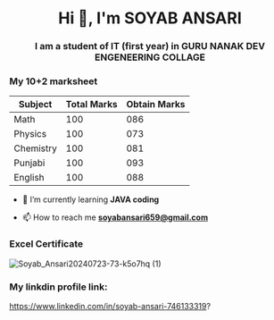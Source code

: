 <h1 align="center">Hi 👋, I'm SOYAB ANSARI</h1>
<h3 align="center">I am a student of IT (first year) in GURU NANAK DEV ENGENEERING COLLAGE</h3>
<h3 align="left">My 10+2 marksheet</h3>

| Subject     | Total  Marks | Obtain Marks |
|-------------|--------------|----------------|
| Math        |      100     |      086       |
| Physics     |      100     |      073       |
| Chemistry   |      100     |      081       |
| Punjabi     |      100     |      093       |
| English     |      100     |      088       |

- 🌱 I’m currently learning **JAVA coding**

- 📫 How to reach me **soyabansari659@gmail.com**

<h3 align="left">Excel Certificate</h3>

![Soyab_Ansari20240723-73-k5o7hq (1)](https://github.com/user-attachments/assets/1c357a93-2210-41a4-ae1c-0a315e583221)


<h3 align="left">My linkdin profile link:</h3>

https://www.linkedin.com/in/soyab-ansari-746133319?
  
